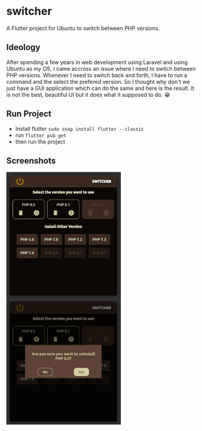 # switcher
A Flutter project for Ubuntu to switch between PHP versions.

## Ideology
After spending a few years in web development using Laravel and using Ubuntu as my OS, I came accross an issue where I need to switch between PHP versions. Whenever I need to switch back and forth, I have to run a command and the select the prefered version. So I thought why don't we just have a GUI application which can do the same and here is the result. It is not the best, beautiful UI but it does what it supposed to do. 😁

## Run Project
* Install flutter `sudo snap install flutter --classic`
* run `flutter pub get`
* then run the project

## Screenshots
<img src="./screenshot1.png" width="300" align="center" alt="screenshot 1">
<img src="./screenshot2.png" width="300" align="center" alt="screenshot 2">